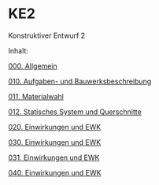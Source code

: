# KE2
Konstruktiver Entwurf 2

Inhalt:

[000. Allgemein](https://aiztok.github.io/KE2/000_Allgemein.html)

[010. Aufgaben- und Bauwerksbeschreibung](https://aiztok.github.io/KE2/010_Aufgaben-_und_Bauwerksbeschreibung.html)

[011. Materialwahl](https://aiztok.github.io/KE2/011_Materialwahl.html)

[012. Statisches System und Querschnitte](https://aiztok.github.io/KE2/012_Statisches_System_und_Querschnitte.html)

[020. Einwirkungen und EWK](https://aiztok.github.io/KE2/020_Einwirkungen_und_EWK.html)

[030. Einwirkungen und EWK](https://aiztok.github.io/KE2/030_Bemessung.html)

[031. Einwirkungen und EWK](https://aiztok.github.io/KE2/031_Heißbemessung.html)

[040. Einwirkungen und EWK](https://aiztok.github.io/KE2/040_Beispiele_Pläne.html)
